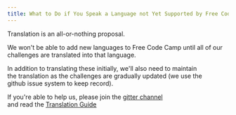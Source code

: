 ```yaml
---
title: What to Do if You Speak a Language not Yet Supported by Free Code Camp
---
```

Translation is an all-or-nothing proposal.

We won't be able to add new languages to Free Code Camp until all of our  
challenges are translated into that language.

In addition to translating these initially, we'll also need to maintain  
the translation as the challenges are gradually updated (we use the  
github issue system to keep record).

If you're able to help us, please join the <a href='https://gitter.im/FreeCodeCamp/Translators' target='_blank' rel='nofollow'>gitter channel</a>  
and read the <a href='http://forum.freecodecamp.com/t/guidelines-for-translating-free-code-camp-to-any-language/19111' target='_blank' rel='nofollow'>Translation Guide</a>